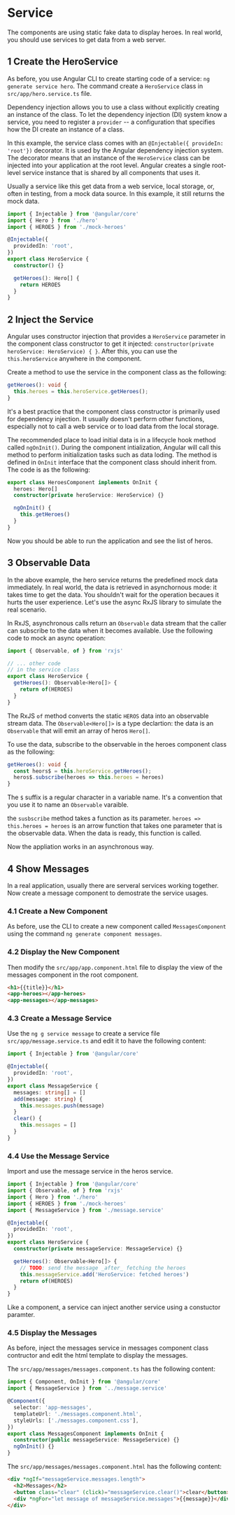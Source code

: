 # Service

The components are using static fake data to display heroes. In real world, you should use services to get data from a web server.

## 1 Create the HeroService

As before, you use Angular CLI to create starting code of a service: `ng generate service hero`. The command create a `HeroService` class in `src/app/hero.service.ts` file.

Dependency injection allows you to use a class without explicitly creating an instance of the class. To let the dependency injection (DI) system know a service, you need to register a `provider` -- a configuration that specifies how the DI create an instance of a class.

In this example, the service class comes with an `@Injectable({ provideIn: 'root'})` decorator. It is used by the Angular dependency injection system. The decorator means that an instance of the `HeroService` class can be injected into your application at the root level. Angular creates a single root-level service instance that is shared by all components that uses it.

Usually a service like this get data from a web service, local storage, or, often in testing, from a mock data source. In this example, it still returns the mock data.

```ts
import { Injectable } from '@angular/core'
import { Hero } from './hero'
import { HEROES } from './mock-heroes'

@Injectable({
  providedIn: 'root',
})
export class HeroService {
  constructor() {}

  getHeroes(): Hero[] {
    return HEROES
  }
}
```

## 2 Inject the Service

Angular uses constructor injection that provides a `HeroService` parameter in the component class constructor to get it injected: `constructor(private heroService: HeroService) { }`. After this, you can use the `this.heroService` anywhere in the component.

Create a method to use the service in the component class as the following:

```ts
getHeroes(): void {
  this.heroes = this.heroService.getHeroes();
}
```

It's a best practice that the component class constructor is primarily used for dependency injection. It usually doesn't perform other functions, especially not to call a web service or to load data from the local storage.

The recommended place to load initial data is in a lifecycle hook method called `ngOnInit()`. During the component intialization, Angular will call this method to perform initialization tasks such as data loding. The method is defined in `OnInit` interface that the component class should inherit from. The code is as the following:

```ts
export class HeroesComponent implements OnInit {
  heroes: Hero[]
  constructor(private heroService: HeroService) {}

  ngOnInit() {
    this.getHeroes()
  }
}
```

Now you should be able to run the application and see the list of heros.

## 3 Observable Data

In the above example, the hero service returns the predefined mock data immediately. In real world, the data is retrieved in asynchornous mode: it takes time to get the data. You shouldn't wait for the operation becaues it hurts the user experience. Let's use the async RxJS library to simulate the real scenario.

In RxJS, asynchronous calls return an `Observable` data stream that the caller can subscribe to the data when it becomes available. Use the following code to mock an async operation:

```ts
import { Observable, of } from 'rxjs'

// ... other code
// in the service class
export class HeroService {
  getHeroes(): Observable<Hero[]> {
    return of(HEROES)
  }
}
```

The RxJS `of` method converts the static `HEROS` data into an observable stream data. The `Observable<Hero[]>` is a type declartion: the data is an `Observable` that will emit an array of heros `Hero[]`.

To use the data, subscribe to the observable in the heroes component class as the following:

```ts
getHeroes(): void {
  const heors$ = this.heroService.getHeroes();
  heros$.subscribe(heroes => this.heroes = heroes)
}
```

The `$` suffix is a regular character in a variable name. It's a convention that you use it to name an `Observable` varaible.

the `susbscribe` method takes a function as its parameter. `heroes => this.heroes = heroes` is an arrow function that takes one parameter that is the observable data. When the data is ready, this function is called.

Now the appliation works in an asynchronous way.

## 4 Show Messages

In a real application, usually there are serveral services working together. Now create a message component to demostrate the service usages.

### 4.1 Create a New Component

As before, use the CLI to create a new component called `MessagesComponent` using the command `ng generate component messages`.

### 4.2 Display the New Component

Then modify the `src/app/app.component.html` file to display the view of the messages component in the root component.

```html
<h1>{{title}}</h1>
<app-heroes></app-heroes>
<app-messages></app-messages>
```

### 4.3 Create a Message Service

Use the `ng g service message` to create a service file `src/app/message.service.ts` and edit it to have the following content:

```ts
import { Injectable } from '@angular/core'

@Injectable({
  providedIn: 'root',
})
export class MessageService {
  messages: string[] = []
  add(message: string) {
    this.messages.push(message)
  }
  clear() {
    this.messages = []
  }
}
```

### 4.4 Use the Message Service

Import and use the message service in the heros service.

```ts
import { Injectable } from '@angular/core'
import { Observable, of } from 'rxjs'
import { Hero } from './hero'
import { HEROES } from './mock-heroes'
import { MessageService } from './message.service'

@Injectable({
  providedIn: 'root',
})
export class HeroService {
  constructor(private messageService: MessageService) {}

  getHeroes(): Observable<Hero[]> {
    // TODO: send the message _after_ fetching the heroes
    this.messageService.add('HeroService: fetched heroes')
    return of(HEROES)
  }
}
```

Like a component, a service can inject another service using a constuctor paramter.

### 4.5 Display the Messages

As before, inject the messages service in messages component class contructor and edit the html template to display the messages.

The `src/app/messages/messages.component.ts` has the following content:

```ts
import { Component, OnInit } from '@angular/core'
import { MessageService } from '../message.service'

@Component({
  selector: 'app-messages',
  templateUrl: './messages.component.html',
  styleUrls: ['./messages.component.css'],
})
export class MessagesComponent implements OnInit {
  constructor(public messageService: MessageService) {}
  ngOnInit() {}
}
```

The `src/app/messages/messages.component.html` has the following content:

```html
<div *ngIf="messageService.messages.length">
  <h2>Messages</h2>
  <button class="clear" (click)="messageService.clear()">clear</button>
  <div *ngFor="let message of messageService.messages">{{message}}</div>
</div>
```
